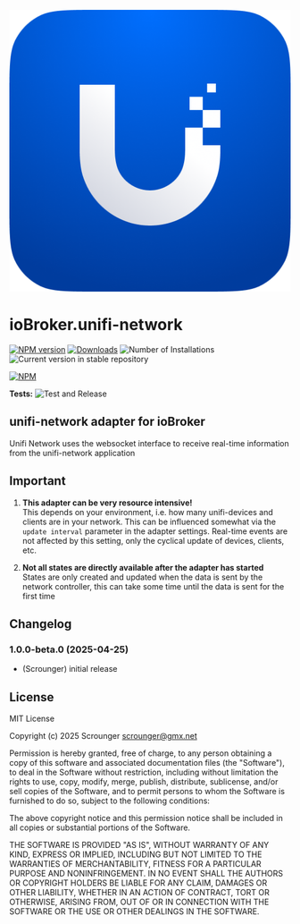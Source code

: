 ![Logo](admin/unifi-network.png)

# ioBroker.unifi-network

[![NPM version](https://img.shields.io/npm/v/iobroker.unifi-network.svg)](https://www.npmjs.com/package/iobroker.unifi-network)
[![Downloads](https://img.shields.io/npm/dm/iobroker.unifi-network.svg)](https://www.npmjs.com/package/iobroker.unifi-network)
![Number of Installations](https://iobroker.live/badges/unifi-network-installed.svg)
![Current version in stable repository](https://iobroker.live/badges/unifi-network-stable.svg)

[![NPM](https://nodei.co/npm/iobroker.unifi-network.png?downloads=true)](https://nodei.co/npm/iobroker.unifi-network/)

**Tests:** ![Test and Release](https://github.com/Scrounger/ioBroker.unifi-network/workflows/Test%20and%20Release/badge.svg)

## unifi-network adapter for ioBroker

Unifi Network uses the websocket interface to receive real-time information from the unifi-network application

## Important

1. **This adapter can be very resource intensive!**<br>This depends on your environment, i.e. how many unifi-devices and clients are in your network. This can be influenced somewhat via the `update interval` parameter in the adapter settings. Real-time events are not affected by this setting, only the cyclical update of devices, clients, etc.

2. **Not all states are directly available after the adapter has started**<br>States are only created and updated when the data is sent by the network controller, this can take some time until the data is sent for the first time

## Changelog

<!--
	Placeholder for the next version (at the beginning of the line):
	### **WORK IN PROGRESS**
-->

### 1.0.0-beta.0 (2025-04-25)

- (Scrounger) initial release

## License

MIT License

Copyright (c) 2025 Scrounger <scrounger@gmx.net>

Permission is hereby granted, free of charge, to any person obtaining a copy
of this software and associated documentation files (the "Software"), to deal
in the Software without restriction, including without limitation the rights
to use, copy, modify, merge, publish, distribute, sublicense, and/or sell
copies of the Software, and to permit persons to whom the Software is
furnished to do so, subject to the following conditions:

The above copyright notice and this permission notice shall be included in all
copies or substantial portions of the Software.

THE SOFTWARE IS PROVIDED "AS IS", WITHOUT WARRANTY OF ANY KIND, EXPRESS OR
IMPLIED, INCLUDING BUT NOT LIMITED TO THE WARRANTIES OF MERCHANTABILITY,
FITNESS FOR A PARTICULAR PURPOSE AND NONINFRINGEMENT. IN NO EVENT SHALL THE
AUTHORS OR COPYRIGHT HOLDERS BE LIABLE FOR ANY CLAIM, DAMAGES OR OTHER
LIABILITY, WHETHER IN AN ACTION OF CONTRACT, TORT OR OTHERWISE, ARISING FROM,
OUT OF OR IN CONNECTION WITH THE SOFTWARE OR THE USE OR OTHER DEALINGS IN THE
SOFTWARE.
